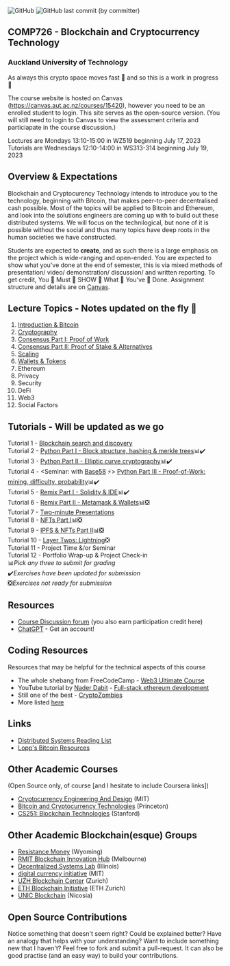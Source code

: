 ![GitHub](https://img.shields.io/github/license/millecodex/COMP726) ![GitHub last commit (by committer)](https://img.shields.io/github/last-commit/millecodex/comp726)



## COMP726 - Blockchain and Cryptocurrency Technology
### Auckland University of Technology

As always this crypto space moves fast :rocket: and so this is a work in progress 🚧

The course website is hosted on Canvas (https://canvas.aut.ac.nz/courses/15420), however you need to be an enrolled student to login. This site serves as the open-source version. (You will still need to login to Canvas to view the assessment criteria and particiapate in the course discussion.) 

Lectures are Mondays 13:10-15:00 in WZ519 beginning July 17, 2023\
Tutorials are Wednesdays 12:10-14:00 in WS313-314 beginning July 19, 2023

## Overview & Expectations
Blockchain and Cryptocurency Technology intends to introduce you to the technology, beginning with Bitcoin, that makes peer-to-peer decentralised cash possible. Most of the topics will be applied to Bitcoin and Ethereum, and look into the solutions engineers are coming up with to build out these distributed systems. We will focus on the technilogical, but none of it is possible without the social and thus many topics have deep roots in the human societies we have constructed.

Students are expected to **create**, and as such there is a large emphasis on the project which is wide-ranging and open-ended. You are expected to show what you've done at the end of semester, this is via mixed methods of presentation/ video/ demonstration/ discussion/ and written reporting. To get credit, You 👏 Must 👏 SHOW 👏 What 👏 You've 👏 Done. Assignment structure and details are on [Canvas](https://canvas.aut.ac.nz/courses/15420/assignments).

## Lecture Topics - Notes updated on the fly 🏃
1. [Introduction & Bitcoin](lectures/1-bitcoin.md)
2. [Cryptography](lectures/2-cryptography.md)
3. [Consensus Part I: Proof of Work](lectures/3-consensus-pow.md)
4. [Consensus Part II: Proof of Stake & Alternatives](lectures/4-consensus-pos.md)
5. [Scaling](lectures/5-scaling.md)
6. [Wallets & Tokens](lectures/6-wallets.md)
7. Ethereum 
8. Privacy
9. Security
10. DeFi
11. Web3
12. Social Factors

## Tutorials - Will be updated as we go
Tutorial  1 - [Blockchain search and discovery](tutorials/blockchain_search.md)\
Tutorial  2 - [Python Part I - Block structure, hashing & merkle trees](tutorials/python_blocks.ipynb)📊✔️\
Tutorial  3 - [Python Part II - Elliptic curve cryptography](tutorials/python_ECC.ipynb)📊✔️\
Tutorial  4 - <Seminar: with [Base58](https://base58.info/) ⚡> [Python Part III - Proof-of-Work: mining, difficulty, probability](tutorials/python_PoW.ipynb)📊✔️\
Tutorial  5 - [Remix Part I - Solidity & IDE](tutorials/remix_1.md)📊✔️\
Tutorial  6 - [Remix Part II - Metamask & Wallets](tutorials/remix_2.md)📊❎\
Tutorial  7 - [Two-minute Presentations](tutorials/presentation_checkpoint.md)\
Tutorial  8 - [NFTs Part I](tutorials/nft_1.md)📊❎\
Tutorial  9 - [IPFS & NFTs Part II](tutorials/nft_2.md)📊❎\
Tutorial 10 - [Layer Twos: Lightning](tutorials/lightning.md)❎\
Tutorial 11 - Project Time &/or Seminar\
Tutorial 12 - Portfolio Wrap-up & Project Check-in\
📊*Pick any three to submit for grading*\
✔️*Exercises have been updated for submission*\
❎*Exercises not ready for submission*
## Resources
* [Course Discussion forum](https://canvas.aut.ac.nz/courses/15420/discussion_topics) (you also earn participation credit here)
* [ChatGPT](https://chat.openai.com/auth/login) - Get an account!

## Coding Resources
Resources that may be helpful for the technical aspects of this course

* The whole shebang from FreeCodeCamp - [Web3 Ultimate Course](https://github.com/smartcontractkit/full-blockchain-solidity-course-js)
* YouTube tutorial by [Nader Dabit](https://github.com/dabit3/full-stack-ethereum) - [Full-stack ethereum development](https://www.youtube.com/watchv=a0osIaAOFSE&ab_channel=NaderDabit)
* Still one of the best - [CryptoZombies](https://cryptozombies.io/)
* More listed [here](https://github.com/millecodex/COMP726/blob/master/tutorials/remix_1.md#developer-learning-tools--resources)

## Links
* [Distributed Systems Reading List](https://github.com/theanalyst/awesome-distributed-systems)
* [Lopp's Bitcoin Resources](https://www.lopp.net/bitcoin-information.html)

## Other Academic Courses
(Open Source only, of course [and I hesitate to include Coursera links])
* [Cryptocurrency Engineering And Design](https://ocw.mit.edu/courses/mas-s62-cryptocurrency-engineering-and-design-spring-2018/) (MIT)
* [Bitcoin and Cryptocurrency Technologies](https://bitcoinbook.cs.princeton.edu/) (Princeton)
* [CS251: Blockchain Technologies](https://cs251.stanford.edu/syllabus.html) (Stanford)

## Other Academic Blockchain(esque) Groups
* [Resistance Money](https://www.resistance.money/) (Wyoming)
* [RMIT Blockchain Innovation Hub](https://rmitblockchain.io/) (Melbourne)
* [Decentralized Systems Lab](https://decentralize.ece.illinois.edu/) (Illinois)
* [digital currency initiative](https://dci.mit.edu/) (MIT)
* [UZH Blockchain Center](https://www.blockchain.uzh.ch/) (Zurich)
* [ETH Blockchain Initiative](https://blockchain.ethz.ch/) (ETH Zurich)
* [UNIC Blockchain](https://www.unic.ac.cy/blockchain/) (Nicosia)

## Open Source Contributions
Notice something that doesn't seem right? Could be explained better? Have an analogy that helps with your understanding? Want to include something new that I haven't? Feel free to fork and submit a pull-request. It can also be good practise (and an easy way) to build your contributions.

